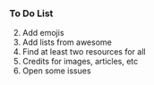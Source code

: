 ### To Do List

2. Add emojis
3. Add lists from awesome
4. Find at least two resources for all
5. Credits for images, articles, etc
7. Open some issues
